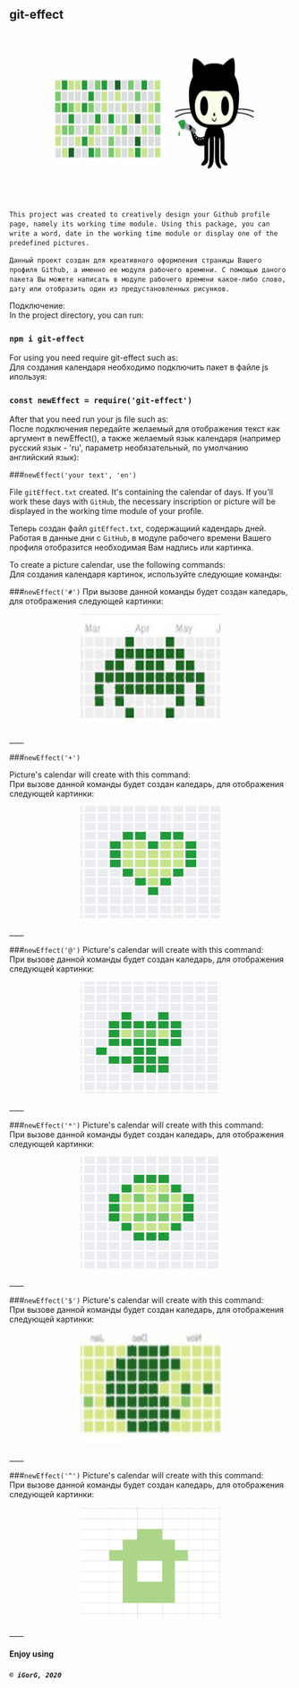 ## git-effect

<p align="center">
<img src="./images/git-effect.gif" width="750px" height="300px"/></p>

`This project was created to creatively design your Github profile page, namely its working time module. Using this package, you can write a word, date in the working time module or display one of the predefined pictures.`

`Данный проект создан для креативного оформления страницы Вашего профиля Github, а именно ее модуля рабочего времени. С помощью даного пакета Вы можете написать в модуле рабочего времени какое-либо слово, дату или отобразить один из предустановленных рисунков.`

Подключение:\
In the project directory, you can run: 

### `npm i git-effect`

For using you need require git-effect such as:\
Для создания календаря необходимо подключить пакет в файле js ипользуя:
### `const newEffect = require('git-effect')`
After that you need run your js file such as:\
После подключения передайте желаемый для отображения текст как аргумент в newEffect(), а также желаемый язык календаря (например русский язык - 'ru', параметр необязательный, по умолчанию английский язык):

###`newEffect('your text', 'en')`

File `gitEffect.txt` created. It's containing the calendar of days. If you'll work these days with `GitHub`, the necessary inscription or picture will be displayed in the working time module of your profile.

Теперь создан файл `gitEffect.txt`, содержащиий кадендарь дней. Работая в данные дни с `GitHub`, в модуле рабочего времени Вашего профиля отобразится необходимая Вам надпись или картинка.

To create a picture calendar, use the following commands:\
Для создания календаря картинок, используйте следующие команды:

###`newEffect('#')`
 При вызове данной команды будет создан каледарь, для отображения следующей картинки:
 
<p align="center">
<img src="./images/spider.png" width="250px" height="200px"/></p>
 ____

###`newEffect('+')`

Picture's calendar will create with this command:\
 При вызове данной команды будет создан каледарь, для отображения следующей картинки:
 
  <p align="center">
  <img src="./images/heart.png" width="250px" height="200px"/></p>
____

###`newEffect('@')`
Picture's calendar will create with this command:\
 При вызове данной команды будет создан каледарь, для отображения следующей картинки:
 
 <p align="center">
 <img src="./images/cat.png" width="250px" height="200px"/></p>
____

###`newEffect('*')`
Picture's calendar will create with this command:\
 При вызове данной команды будет создан каледарь, для отображения следующей картинки:
 
 <p align="center">
 <img src="./images/face.png" width="250px" height="200px"/></p>
____

###`newEffect('$')`
Picture's calendar will create with this command:\
 При вызове данной команды будет создан каледарь, для отображения следующей картинки:
 
 <p align="center">
 <img src="./images/packman.jpg" width="250px" height="200px"/></p>
____

###`newEffect('^')`
Picture's calendar will create with this command:\
 При вызове данной команды будет создан каледарь, для отображения следующей картинки:
 
 <p align="center">
 <img src="./images/house.png" width="250px" height="200px"/></p>
____

#### Enjoy using
##### `© iGorG, 2020`
